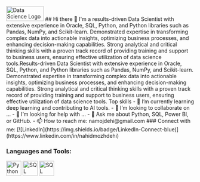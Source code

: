 <img src="https://cdn.prod.website-files.com/63ccf2f0ea97be12ead278ed/644a18b637053fa3709c5ba2_what-is-data-science-p-800.jpg" alt="Data Science Logo" width="100" height="40">
## Hi there 👋
I'm a results-driven Data Scientist with extensive experience in Oracle, SQL, Python, and Python libraries such as Pandas, NumPy, and Scikit-learn. Demonstrated expertise in transforming complex data into actionable insights, optimizing business processes, and enhancing decision-making capabilities. Strong analytical and critical thinking skills with a proven track record of providing training and support to business users, ensuring effective utilization of data science tools.Results-driven Data Scientist with extensive experience in Oracle, SQL, Python, and Python libraries such as Pandas, NumPy, and Scikit-learn. Demonstrated expertise in transforming complex data into actionable insights, optimizing business processes, and enhancing decision-making capabilities. Strong analytical and critical thinking skills with a proven track record of providing training and support to business users, ensuring effective utilization of data science tools.
Top skills
- 🌱 I’m currently learning deep learning and contributing to AI tools.
- 👯 I’m looking to collaborate on ...
- 🤔 I’m looking for help with ...
- 💬 Ask me about Python, SQL, Power BI, or GitHub.
- 📫 How to reach me: namojdehi@gmail.com
### Connect with me:
[![LinkedIn](https://img.shields.io/badge/LinkedIn-Connect-blue)](https://www.linkedin.com/in/nahidmozhdehi)


### Languages and Tools:
<img src="https://upload.wikimedia.org/wikipedia/commons/c/c3/Python-logo-notext.svg" alt="Python Logo" width="40" height="40">
<img src="https://static-00.iconduck.com/assets.00/sql-database-sql-azure-icon-1955x2048-4pmty46t.png" alt="SQL Logo" width="40" height="40">

<img src="https://upload.wikimedia.org/wikipedia/commons/8/87/Sql_data_base_with_logo.png" alt="SQL Logo" width="40" height="40">
<!--
**namozhdehi/namozhdehi** is a ✨ _special_ ✨ repository because its `README.md` (this file) appears on your GitHub profile.

Here are some ideas to get you started:
Top skills
- 🌱 I’m currently learning deep learning and contributing to AI tools.
- 👯 I’m looking to collaborate on ...
- 🤔 I’m looking for help with ...
- 💬 Ask me about Python, SQL, Power BI, or GitHub.
- 📫 How to reach me: namojdehi@gmail.com
- 🔭 I’m currently working on ...
- 😄 Pronouns: ...
- ⚡ Fun fact: ...
-->
